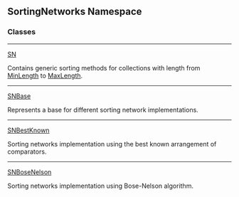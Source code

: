 ## SortingNetworks Namespace
### Classes

***
[SN](SortingNetworks_SN.md 'SortingNetworks.SN')

Contains generic sorting methods for collections with length from [MinLength](SortingNetworks_SN_MinLength.md 'SortingNetworks.SN.MinLength') to [MaxLength](SortingNetworks_SN_MaxLength.md 'SortingNetworks.SN.MaxLength').  

***
[SNBase](SortingNetworks_SNBase.md 'SortingNetworks.SNBase')

Represents a base for different sorting network implementations.  

***
[SNBestKnown](SortingNetworks_SNBestKnown.md 'SortingNetworks.SNBestKnown')

Sorting networks implementation using the best known arrangement of comparators.  

***
[SNBoseNelson](SortingNetworks_SNBoseNelson.md 'SortingNetworks.SNBoseNelson')

Sorting networks implementation using Bose-Nelson algorithm.  
